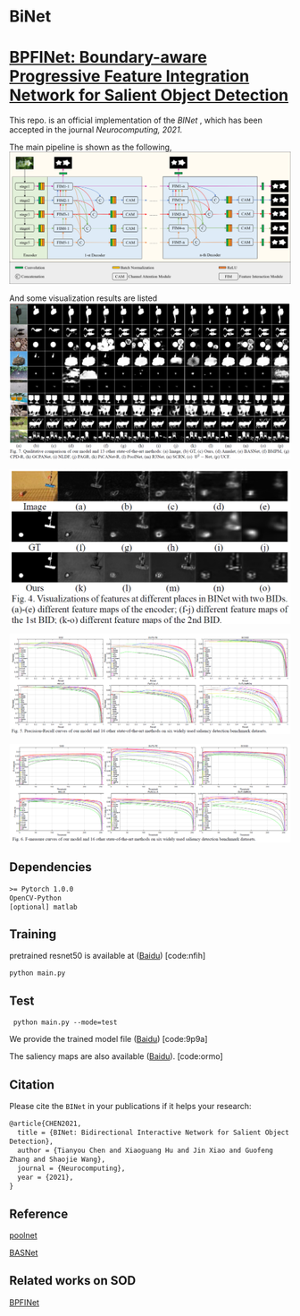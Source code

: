 # BiNet
# [BPFINet: Boundary-aware Progressive Feature Integration Network for Salient Object Detection](https://doi.org/10.1016/j.neucom.2021.04.078)

This repo. is an official implementation of the *BINet* , which has been accepted in the journal *Neurocomputing, 2021*. 

The main pipeline is shown as the following, 
![BINet](figure/BINet.png)

And some visualization results are listed 
![results](figure/results.png)

![modules](figure/visualization.png)

![PR Curves](figure/PR.png)

![F-measure Curves](figure/F-measure.png)

## Dependencies 
```
>= Pytorch 1.0.0
OpenCV-Python
[optional] matlab
```

## Training
pretrained resnet50 is available at ([Baidu](https://pan.baidu.com/s/1K4-b6JPi6E34kgH8gdbYqQ)) [code:nfih]
```
python main.py 
```

## Test
```
 python main.py --mode=test 
```
We provide the trained model file ([Baidu](https://pan.baidu.com/s/17Gfxj0VFkSCTFcFl2mkn1Q)) [code:9p9a]

The saliency maps are also available ([Baidu](https://pan.baidu.com/s/1PIBTcZwre-K8LAu5owLxYA)). [code:ormo]

## Citation
Please cite the `BINet` in your publications if it helps your research:
```
@article{CHEN2021,
  title = {BINet: Bidirectional Interactive Network for Salient Object Detection},
  author = {Tianyou Chen and Xiaoguang Hu and Jin Xiao and Guofeng Zhang and Shaojie Wang},
  journal = {Neurocomputing},
  year = {2021},
}
```
## Reference
[poolnet](https://github.com/backseason/PoolNet)

[BASNet](https://github.com/xuebinqin/BASNet)

## Related works on SOD
[BPFINet](https://github.com/clelouch/BPFINet)
